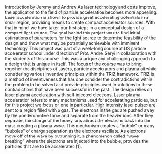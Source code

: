 Introduction by Jeremy and Andrew
	As laser technology and costs improve, the application to the field of particle acceleration becomes more appealing. 
	Laser acceleration is shown to provide great accelerating potentials in a small region, providing means to create compact 
	accelerator sources. With that in mind, we have taken our first steps in a conceptual design of a compact light source. 
	The goal behind this project was to find initial estimations of parameters for the light source to determine feasibility of 
	the design and show what may be potentially achievable with imminent technology. This project was part of a week-long course 
	at US particle accelerator school under direction of Prof. Andrei Seryi in collaboration with the students of this course. 
	This was a unique and challenging approach to a design that is unique in itself. The focus of the course was to bring together 
	the disciplines of Lasers, particle accelerators and plasma all while considering various inventive principles within the TRIZ
	framework. TRIZ is a method of inventiveness that has one consider the contradictions within the problem to be solved and 
	provide principles used in solutions to these contradictions that have been successful in the past. 
	The design relies on laser plasma acceleration with self-injected electrons. Laser plasma acceleration refers to many 
	mechanisms used for accelerating particles, but for this project we focus on one in particular. High intensity laser 
	pulses are sent to a region filled with a gas. The electrons in the gas are pushed away by the ponderomotive force and 
	separate from the heavier ions. After they separate, the charge of the heavy ions attract the electrons back into the mass 
	creating a plasma wave. This mechanism creates a “bubble” or many “bubbles” of charge separation as the electrons oscillate. 
	As electrons move off of the wave by outrunning it, a phenomenon called “wave breaking” where the electrons are injected into
	the bubble, provides the particles that are to be accelerated [1]. 

 
	
